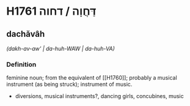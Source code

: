 # H1761 דַּחֲוָה / דחוה

## dachăvâh

_(dakh-av-aw' | da-huh-WAW | da-huh-VA)_

### Definition

feminine noun; from the equivalent of [[H1760]]; probably a musical instrument (as being struck); instrument of music.

- diversions, musical instruments?, dancing girls, concubines, music
